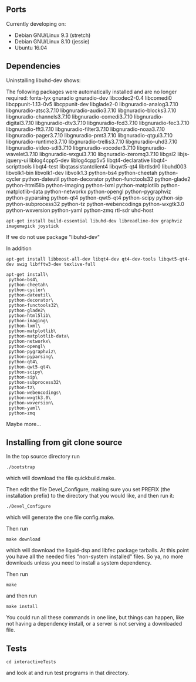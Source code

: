 ## Ports

Currently developing on: 
  - Debian GNU/Linux 9.3 (stretch)
  - Debian GNU/Linux 8.10 (jessie)
  - Ubuntu 16.04

## Dependencies

Uninstalling libuhd-dev shows:

The following packages were automatically installed and are no longer required:
  fonts-lyx gnuradio gnuradio-dev libcodec2-0.4 libcomedi0 libcppunit-1.13-0v5 libcppunit-dev libglade2-0 libgnuradio-analog3.7.10 libgnuradio-atsc3.7.10
  libgnuradio-audio3.7.10 libgnuradio-blocks3.7.10 libgnuradio-channels3.7.10 libgnuradio-comedi3.7.10 libgnuradio-digital3.7.10 libgnuradio-dtv3.7.10
  libgnuradio-fcd3.7.10 libgnuradio-fec3.7.10 libgnuradio-fft3.7.10 libgnuradio-filter3.7.10 libgnuradio-noaa3.7.10 libgnuradio-pager3.7.10
  libgnuradio-pmt3.7.10 libgnuradio-qtgui3.7.10 libgnuradio-runtime3.7.10 libgnuradio-trellis3.7.10 libgnuradio-uhd3.7.10 libgnuradio-video-sdl3.7.10
  libgnuradio-vocoder3.7.10 libgnuradio-wavelet3.7.10 libgnuradio-wxgui3.7.10 libgnuradio-zeromq3.7.10 libgsl2 libjs-jquery-ui liblog4cpp5-dev liblog4cpp5v5
  libqt4-declarative libqt4-scripttools libqt4-test libqtassistantclient4 libqwt5-qt4 librtlsdr0 libuhd003 libvolk1-bin libvolk1-dev libvolk1.3 python-bs4
  python-cheetah python-cycler python-dateutil python-decorator python-functools32 python-glade2 python-html5lib python-imaging python-lxml
  python-matplotlib python-matplotlib-data python-networkx python-opengl python-pygraphviz python-pyparsing python-qt4 python-qwt5-qt4 python-scipy
  python-sip python-subprocess32 python-tz python-webencodings python-wxgtk3.0 python-wxversion python-yaml python-zmq rtl-sdr uhd-host


```
apt-get install build-essential libuhd-dev libreadline-dev graphviz imagemagick joystick
```

If we do not use package "libuhd-dev"

In addition 
```
apt-get install libboost-all-dev libqt4-dev qt4-dev-tools libqwt5-qt4-dev swig libfftw3-dev texlive-full

apt-get install\
 python-bs4\
 python-cheetah\
 python-cycler\
 python-dateutil\
 python-decorator\
 python-functools32\
 python-glade2\
 python-html5lib\
 python-imaging\
 python-lxml\
 python-matplotlib\
 python-matplotlib-data\
 python-networkx\
 python-opengl\
 python-pygraphviz\
 python-pyparsing\
 python-qt4\
 python-qwt5-qt4\
 python-scipy\
 python-sip\
 python-subprocess32\
 python-tz\
 python-webencodings\
 python-wxgtk3.0\
 python-wxversion\
 python-yaml\
 python-zmq
```

Maybe more...


## Installing from git clone source

In the top source directory run

```
./bootstrap
```
which will download the file quickbuild.make.

Then edit the file Devel_Configure, making sure you set
PREFIX (the installation prefix) to the directory that you
would like, and then run it:
```
./Devel_Configure
```
which will generate the one file config.make.

Then run
```
make download
```
which will download the liquid-dsp and libfec package tarballs.
At this point you have all the needed files "non-system installed"
files.  So ya, no more downloads unless you need to install a
system dependency.

Then run
```
make
```
and then run
```
make install
```

You could run all these commands in one line, but things can
happen, like not having a dependency install, or a server
is not serving a downloaded file.


## Tests

```
cd interactiveTests
```

and look at and run test programs in that directory.

